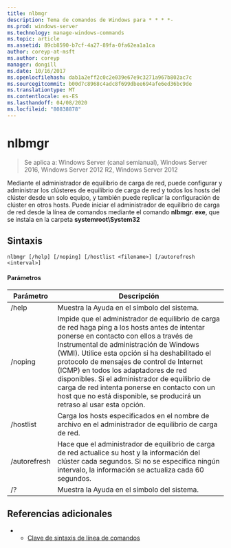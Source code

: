 ```yaml
---
title: nlbmgr
description: Tema de comandos de Windows para * * * *-
ms.prod: windows-server
ms.technology: manage-windows-commands
ms.topic: article
ms.assetid: 89cb8590-b7cf-4a27-89fa-0fa62ea1a1ca
author: coreyp-at-msft
ms.author: coreyp
manager: dongill
ms.date: 10/16/2017
ms.openlocfilehash: dab1a2eff2c0c2e039e67e9c3271a967b802ac7c
ms.sourcegitcommit: b00d7c8968c4adc8f699dbee694afe6ed36bc9de
ms.translationtype: MT
ms.contentlocale: es-ES
ms.lasthandoff: 04/08/2020
ms.locfileid: "80838878"
---
```

# <a name="nlbmgr"></a>nlbmgr

>Se aplica a: Windows Server (canal semianual), Windows Server 2016, Windows Server 2012 R2, Windows Server 2012

Mediante el administrador de equilibrio de carga de red, puede configurar y administrar los clústeres de equilibrio de carga de red y todos los hosts del clúster desde un solo equipo, y también puede replicar la configuración de clúster en otros hosts. Puede iniciar el administrador de equilibrio de carga de red desde la línea de comandos mediante el comando **nlbmgr. exe**, que se instala en la carpeta **systemroot\System32**
## <a name="syntax"></a>Sintaxis
```
nlbmgr [/help] [/noping] [/hostlist <filename>] [/autorefresh <interval>]
```
#### <a name="parameters"></a>Parámetros

|        Parámetro        |                                                                                                                                                                                                Descripción                                                                                                                                                                                                |
|-------------------------|-----------------------------------------------------------------------------------------------------------------------------------------------------------------------------------------------------------------------------------------------------------------------------------------------------------------------------------------------------------------------------------------------------------|
|          /help          |                                                                                                                                                                                   Muestra la Ayuda en el símbolo del sistema.                                                                                                                                                                                    |
|         /noping         | Impide que el administrador de equilibrio de carga de red haga ping a los hosts antes de intentar ponerse en contacto con ellos a través de Instrumental de administración de Windows (WMI). Utilice esta opción si ha deshabilitado el protocolo de mensajes de control de Internet (ICMP) en todos los adaptadores de red disponibles. Si el administrador de equilibrio de carga de red intenta ponerse en contacto con un host que no está disponible, se producirá un retraso al usar esta opción. |
|  <filename>/hostlist   |                                                                                                                                                                Carga los hosts especificados en el nombre de archivo en el administrador de equilibrio de carga de red.                                                                                                                                                                 |
| <interval>/autorefresh |                                                                                                          Hace que el administrador de equilibrio de carga de red actualice su host y la información del clúster cada <interval> segundos. Si no se especifica ningún intervalo, la información se actualiza cada 60 segundos.                                                                                                          |
|           /?            |                                                                                                                                                                                   Muestra la Ayuda en el símbolo del sistema.                                                                                                                                                                                    |

## <a name="additional-references"></a>Referencias adicionales
-   - [Clave de sintaxis de línea de comandos](command-line-syntax-key.md)

